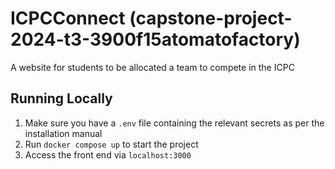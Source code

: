 # ICPCConnect (capstone-project-2024-t3-3900f15atomatofactory)

A website for students to be allocated a team to compete in the ICPC

## Running Locally

1. Make sure you have a `.env` file containing the relevant secrets as
   per the installation manual
2. Run `docker compose up` to start the project
3. Access the front end via `localhost:3000`
